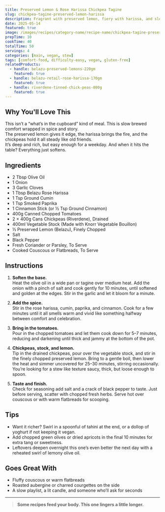 ```yaml
---
title: Preserved Lemon & Rose Harissa Chickpea Tagine
slug: chickpea-tagine-preserved-lemon-harissa
description: Fragrant with preserved lemon, fiery with harissa, and slow-cooked till rich and comforting—this chickpea tagine is a soulful stew that tastes like it’s been passed down.
date: 2025-05-14
featured: true
image: /images/recipes/category-name/recipe-name/chickpea-tagine-preserved-lemon-harissa.webp
prepTime: 10
cookTime: 40
totalTime: 50
servings: 4
categories: [main, vegan, stew]
tags: [comfort-food, difficulty-easy, vegan, gluten-free]
relatedProducts:
  - handle: belazu-preserved-lemons-220gm
    featured: true
  - handle: belazu-retail-rose-harissa-170gm
    featured: true
  - handle: riverdene-tinned-chick-peas-800g
    featured: true
---
```


## Why You'll Love This

This isn’t a “what’s in the cupboard” kind of meal. This is slow brewed comfort wrapped in spice and story.  
The preserved lemon gives it edge, the harissa brings the fire, and the chickpeas hold it all steady like old friends.  
It’s deep and rich, but easy enough for a weekday. And when it hits the table? Everything just softens.

## Ingredients

- 2 Tbsp Olive Oil  
- 1 Onion  
- 3 Garlic Cloves  
- 1 Tbsp Belazu Rose Harissa  
- 1 Tsp Ground Cumin  
- 1 Tsp Smoked Paprika  
- 1 Cinnamon Stick (or ½ Tsp Ground Cinnamon)  
- 400g Canned Chopped Tomatoes  
- 2 × 400g Cans Chickpeas (Riverdene), Drained  
- 400ml Vegetable Stock (Made with Knorr Vegetable Bouillon)  
- ½ Preserved Lemon (Belazu), Finely Chopped  
- Salt  
- Black Pepper  
- Fresh Coriander or Parsley, To Serve  
- Cooked Couscous or Flatbreads, To Serve

## Instructions

1. **Soften the base.**  
   Heat the olive oil in a wide pan or tagine over medium heat. Add the onion with a pinch of salt and cook gently for 10 minutes, until softened and golden at the edges. Stir in the garlic and let it bloom for a minute.

2. **Add the spice.**  
   Stir in the rose harissa, cumin, paprika, and cinnamon. Cook for a few minutes until it all smells warm and vivid like something halfway between comfort and celebration.

3. **Bring in the tomatoes.**  
   Pour in the chopped tomatoes and let them cook down for 5–7 minutes, reducing and darkening until thick and jammy at the bottom of the pot.

4. **Chickpeas, stock, and lemon.**  
   Tip in the drained chickpeas, pour over the vegetable stock, and stir in the finely chopped preserved lemon. Bring to a gentle boil, then lower the heat and simmer uncovered for 25–30 minutes, stirring occasionally. You’re looking for a stew like texture saucy, thick, but loose enough to spoon.

5. **Taste and finish.**  
   Check for seasoning add salt and a crack of black pepper to taste. Just before serving, scatter with chopped fresh herbs. Serve hot over couscous or with warm flatbreads for scooping.


## Tips

- Want it richer? Swirl in a spoonful of tahini at the end, or a dollop of yoghurt if not keeping it vegan.  
- Add chopped green olives or dried apricots in the final 10 minutes for extra tang or sweetness.  
- Leftovers deepen overnight this one’s even better the next day with a reheated swirl of lemony olive oil.

## Goes Great With

- Fluffy couscous or warm flatbreads  
- Roasted aubergine or charred courgettes on the side  
- A slow playlist, a lit candle, and someone who’ll ask for seconds

---

> **Some recipes feed your body. This one lingers a little longer.**